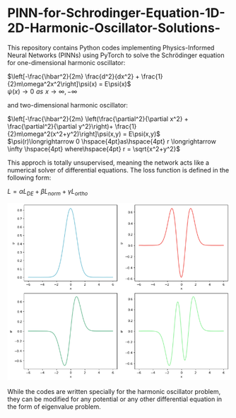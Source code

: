 # PINN-for-Schrodinger-Equation-1D-2D-Harmonic-Oscillator-Solutions-
This repository contains Python codes implementing Physics-Informed Neural Networks (PINNs) using PyTorch to solve the Schrödinger equation for one-dimensional harmonic oscillator:

$\left[-\frac{\hbar^2}{2m} \frac{d^2}{dx^2} + \frac{1}{2}m\omega^2x^2\right]\psi(x) = E\psi(x)$\
$\psi(x)\longrightarrow 0 \hspace{4pt}as\hspace{4pt} x \longrightarrow \infty, -\infty$ 

and two-dimensional harmonic oscillator:

$\left[-\frac{\hbar^2}{2m} \left(\frac{\partial^2}{\partial x^2} + \frac{\partial^2}{\partial y^2}\right)+ \frac{1}{2}m\omega^2(x^2+y^2)\right]\psi(x,y) = E\psi(x,y)$\
$\psi(r)\longrightarrow 0 \hspace{4pt}as\hspace{4pt} r \longrightarrow \infty \hspace{4pt} where\hspace{4pt} r = \sqrt{x^2+y^2}$

This approch is totally unsupervised, meaning the network acts like a numerical solver of differential equations. The loss function is defined in the following form:

$L= \alpha L_{DE}+\beta L_{norm}+\gamma L_{ortho}$

![1dwf](https://github.com/AnishD11/PINN-for-Schrodinger-Equation-1D-2D-Harmonic-Oscillator-Solutions/blob/main/1dwf.png)

While the codes are written specially for the harmonic oscillator problem, they can be modified for any potential or any other differential equation in the form of eigenvalue problem.

